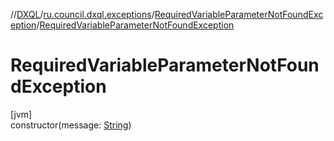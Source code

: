 //[DXQL](../../../index.md)/[ru.council.dxql.exceptions](../index.md)/[RequiredVariableParameterNotFoundException](index.md)/[RequiredVariableParameterNotFoundException](-required-variable-parameter-not-found-exception.md)

# RequiredVariableParameterNotFoundException

[jvm]\
constructor(message: [String](https://docs.oracle.com/javase/8/docs/api/java/lang/String.html))
